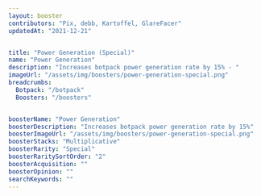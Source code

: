 ```yaml
---
layout: booster
contributors: "Pix, debb, Kartoffel, GlareFacer"
updatedAt: "2021-12-21"


title: "Power Generation (Special)"
name: "Power Generation"
description: "Increases botpack power generation rate by 15% - "
imageUrl: "/assets/img/boosters/power-generation-special.png"
breadcrumbs:
  Botpack: "/botpack"
  Boosters: "/boosters"


boosterName: "Power Generation"
boosterDescription: "Increases botpack power generation rate by 15%"
boosterImageUrl: "/assets/img/boosters/power-generation-special.png"
boosterStacks: "Multiplicative"
boosterRarity: "Special"
boosterRaritySortOrder: "2"
boosterAcquisition: ""
boosterOpinion: ""
searchKeywords: ""
---
```



